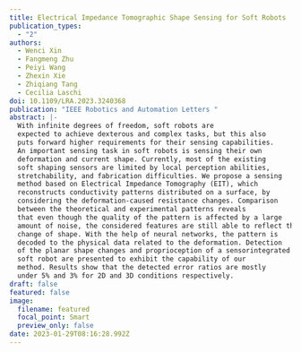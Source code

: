 ```yaml
---
title: Electrical Impedance Tomographic Shape Sensing for Soft Robots
publication_types:
  - "2"
authors:
  - Wenci Xin
  - Fangmeng Zhu
  - Peiyi Wang
  - Zhexin Xie
  - Zhiqiang Tang
  - Cecilia Laschi
doi: 10.1109/LRA.2023.3240368
publication: "IEEE Robotics and Automation Letters "
abstract: |-
  With infinite degrees of freedom, soft robots are
  expected to achieve dexterous and complex tasks, but this also
  puts forward higher requirements for their sensing capabilities.
  An important sensing task in soft robots is sensing their own
  deformation and current shape. Currently, most of the existing
  soft shaping sensors are limited by local perception abilities,
  stretchability, and fabrication difficulties. We propose a sensing
  method based on Electrical Impedance Tomography (EIT), which
  reconstructs conductivity patterns distributed on a surface, by
  considering the deformation-caused resistance changes. Comparison
  between the theoretical and experimental patterns reveals
  that even though the quality of the pattern is affected by a large
  amount of noise, the considered features are still able to reflect the
  change of shape. With the help of neural networks, the pattern is
  decoded to the physical data related to the deformation. Detection
  of the planar shape changes and proprioception of a sensorintegrated
  soft robot are presented to exhibit the capability of our
  method. Results show that the detected error ratios are mostly
  under 5% and 3% for 2D and 3D conditions respectively.
draft: false
featured: false
image:
  filename: featured
  focal_point: Smart
  preview_only: false
date: 2023-01-29T08:16:28.992Z
---
```

